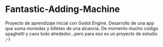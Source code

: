 # Fantastic-Adding-Machine
Proyecto de aprendizaje inicial con Godot Engine. Desarrollo de una app que suma monedas y billetes de una alcancía. De momento mucho código spaghetti y caos todo alrededor...pero para eso es un proyecto de estudio ;-)

